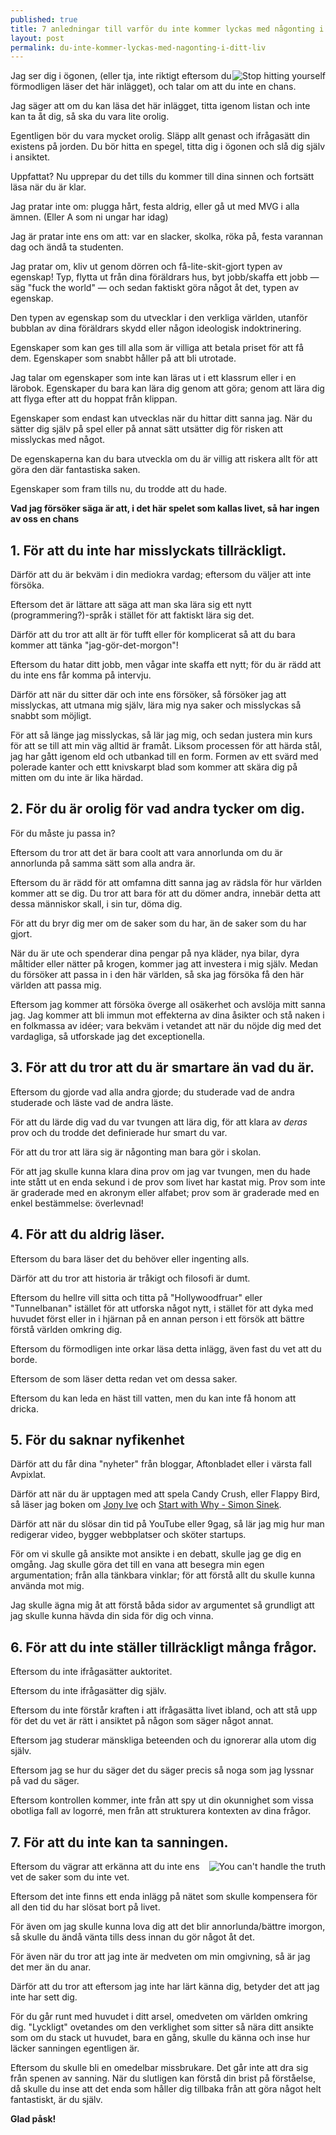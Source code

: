 ```yaml
---
published: true
title: 7 anledningar till varför du inte kommer lyckas med någonting i ditt liv.
layout: post
permalink: du-inte-kommer-lyckas-med-nagonting-i-ditt-liv
---
```

<img src="http://static.fjcdn.com/gifs/Stop_478b00_464546.gif" alt="Stop hitting yourself" style="float:right;">
Jag ser dig i ögonen, (eller tja, inte riktigt eftersom du förmodligen läser det här inlägget), och talar om att du inte en chans. 

Jag säger att om du kan läsa det här inlägget, titta igenom listan och inte kan ta åt dig, så ska du vara lite orolig. 

Egentligen bör du vara mycket orolig. Släpp allt genast och ifrågasätt din existens på jorden. Du bör hitta en spegel, titta dig i ögonen och slå dig själv i ansiktet. 

Uppfattat? Nu upprepar du det tills du kommer till dina sinnen och fortsätt läsa när du är klar.

Jag pratar inte om: plugga hårt, festa aldrig, eller gå ut med MVG i alla ämnen. (Eller A som ni ungar har idag)

Jag är pratar inte ens om att: var en slacker, skolka, röka på, festa varannan dag och ändå ta studenten.

Jag pratar om, kliv ut genom dörren och få-lite-skit-gjort typen av egenskap! Typ, flytta ut från dina föräldrars hus, byt jobb/skaffa ett jobb — säg "fuck the world" — och sedan faktiskt göra något åt det, typen av egenskap.

Den typen av egenskap som du utvecklar i den verkliga världen, utanför bubblan av dina föräldrars skydd eller någon ideologisk indoktrinering. 

Egenskaper som kan ges till alla som är villiga att betala priset för att få dem. Egenskaper som snabbt håller på att bli utrotade.

Jag talar om egenskaper som inte kan läras ut i ett klassrum eller i en lärobok. Egenskaper du bara kan lära dig genom att göra; genom att lära dig att flyga efter att du hoppat från klippan. 

Egenskaper som endast kan utvecklas när du hittar ditt sanna jag. När du sätter dig själv på spel eller på annat sätt utsätter dig för risken att misslyckas med något. 

De egenskaperna kan du bara utveckla om du är villig att riskera allt för att göra den där fantastiska saken.

Egenskaper som fram tills nu, du trodde att du hade.

**Vad jag försöker säga är att, i det här spelet som kallas livet, så har ingen av oss en chans**

## 1. För att du inte har misslyckats tillräckligt.

Därför att du är bekväm i din mediokra vardag; eftersom du väljer att inte försöka.

Eftersom det är lättare att säga att man ska lära sig ett nytt (programmering?)-språk i stället för att faktiskt lära sig det.

Därför att du tror att allt är för tufft eller för komplicerat så att du bara kommer att tänka "jag-gör-det-morgon"! 

Eftersom du hatar ditt jobb, men vågar inte skaffa ett nytt; för du är rädd att du inte ens får komma på intervju.

Därför att när du sitter där och inte ens försöker, så försöker jag att misslyckas, att utmana mig själv, lära mig nya saker och misslyckas så snabbt som möjligt. 

För att så länge jag misslyckas, så lär jag mig, och sedan justera min kurs för att se till att min väg alltid är framåt. Liksom processen för att härda stål, jag har gått igenom eld och utbankad till en form. Formen av ett svärd med polerade kanter och ettt knivskarpt blad som kommer att skära dig på mitten om du inte är lika härdad.

## 2. För du är orolig för vad andra tycker om dig.

För du måste ju passa in?

Eftersom du tror att det är bara coolt att vara annorlunda om du är annorlunda på samma sätt som alla andra är. 

Eftersom du är rädd för att omfamna ditt sanna jag av rädsla för hur världen kommer att se dig. Du tror att bara för att du dömer andra, innebär detta att dessa människor skall, i sin tur, döma dig.

För att du bryr dig mer om de saker som du har, än de saker som du har gjort.

När du är ute och spenderar dina pengar på nya kläder, nya bilar, dyra måltider eller nätter på krogen, kommer jag att investera i mig själv. Medan du försöker att passa in i den här världen, så ska jag försöka få den här världen att passa mig.

Eftersom jag kommer att försöka överge all osäkerhet och avslöja mitt sanna jag. Jag kommer att bli immun mot effekterna av dina åsikter och stå naken i en folkmassa av idéer; vara bekväm i vetandet att när du nöjde dig med det vardagliga, så utforskade jag det exceptionella.

## 3. För att du tror att du är smartare än vad du är.

Eftersom du gjorde vad alla andra gjorde; du studerade vad de andra studerade och läste vad de andra läste. 

För att du lärde dig vad du var tvungen att lära dig, för att klara av _deras_ prov och du trodde det definierade hur smart du var.

För att du tror att lära sig är någonting man bara gör i skolan.

För att jag skulle kunna klara dina prov om jag var tvungen, men du hade inte stått ut en enda sekund i de prov som livet har kastat mig. Prov som inte är graderade med en akronym eller alfabet; prov som är graderade med en enkel bestämmelse: överlevnad!

## 4. För att du aldrig läser.

Eftersom du bara läser det du behöver eller ingenting alls. 

Därför att du tror att historia är tråkigt och filosofi är dumt.

Eftersom du hellre vill sitta och titta på "Hollywoodfruar" eller "Tunnelbanan" istället för att utforska något nytt, i stället för att dyka med huvudet först eller in i hjärnan på en annan person i ett försök att bättre förstå världen omkring dig. 

Eftersom du förmodligen inte orkar läsa detta inlägg, även fast du vet att du borde. 

Eftersom de som läser detta redan vet om dessa saker.

Eftersom du kan leda en häst till vatten, men du kan inte få honom att dricka.

## 5. För du saknar nyfikenhet

Därför att du får dina "nyheter" från bloggar, Aftonbladet eller i värsta fall Avpixlat.

Därför att när du är upptagen med att spela Candy Crush, eller Flappy Bird, så läser jag boken om [Jony Ive](http://www.amazon.com/Jony-Ive-Genius-Greatest-Products/dp/159184617X) och [Start with Why - Simon Sinek](http://www.amazon.com/Start-Why-Leaders-Inspire-Everyone/dp/1591846447).

Därför att när du slösar din tid på YouTube eller 9gag, så lär jag mig hur man redigerar video, bygger webbplatser och sköter startups.

För om vi skulle gå ansikte mot ansikte i en debatt, skulle jag ge dig en omgång. Jag skulle göra det till en vana att besegra min egen argumentation; från alla tänkbara vinklar; för att förstå allt du skulle kunna använda mot mig. 

Jag skulle ägna mig åt att förstå båda sidor av argumentet så grundligt att jag skulle kunna hävda din sida för dig och vinna.

## 6. För att du inte ställer tillräckligt många frågor.

Eftersom du inte ifrågasätter auktoritet. 

Eftersom du inte ifrågasätter dig själv. 

Eftersom du inte förstår kraften i att ifrågasätta livet ibland, och att stå upp för det du vet är rätt i ansiktet på någon som säger något annat. 

Eftersom jag studerar mänskliga beteenden och du ignorerar alla utom dig själv. 

Eftersom jag se hur du säger det du säger precis så noga som jag lyssnar på vad du säger.

Eftersom kontrollen kommer, inte från att spy ut din okunnighet som vissa obotliga fall av logorré, men från att strukturera kontexten av dina frågor. 

## 7. För att du inte kan ta sanningen.
<img src="http://1.bp.blogspot.com/-LxThONlUNIQ/UX-bBasqA-I/AAAAAAAALgo/bfS2WG_KN3U/s1600/handle-the-truth.gif" alt="You can't handle the truth" style="float:right;">

Eftersom du vägrar att erkänna att du inte ens vet de saker som du inte vet.

Eftersom det inte finns ett enda inlägg på nätet som skulle kompensera för all den tid du har slösat bort på livet.

För även om jag skulle kunna lova dig att det blir annorlunda/bättre imorgon, så skulle du ändå vänta tills dess innan du gör något åt det.

För även när du tror att jag inte är medveten om min omgivning, så är jag det mer än du anar.

Därför att du tror att eftersom jag inte har lärt känna dig, betyder det att jag inte har sett dig.

För du går runt med huvudet i ditt arsel, omedveten om världen omkring dig. "Lyckligt" ovetandes om den verklighet som sitter så nära ditt ansikte som om du stack ut huvudet, bara en gång, skulle du känna och inse hur läcker sanningen egentligen är.

Eftersom du skulle bli en omedelbar missbrukare. Det går inte att dra sig från spenen av sanning. När du slutligen kan förstå din brist på förståelse, då skulle du inse att det enda som håller dig tillbaka från att göra något helt fantastiskt, är du själv.

**Glad påsk!**